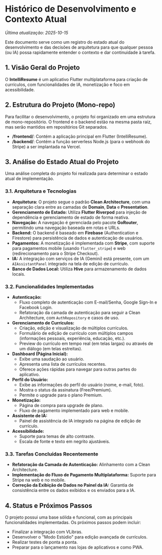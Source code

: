 # Histórico de Desenvolvimento e Contexto Atual

*Última atualização: 2025-10-15*

Este documento serve como um registro do estado atual do desenvolvimento e das decisões de arquitetura para que qualquer pessoa (ou IA) possa rapidamente entender o contexto e dar continuidade à tarefa.

## 1. Visão Geral do Projeto

O **IntelliResume** é um aplicativo Flutter multiplataforma para criação de currículos, com funcionalidades de IA, monetização e foco em acessibilidade.

## 2. Estrutura do Projeto (Mono-repo)

Para facilitar o desenvolvimento, o projeto foi organizado em uma estrutura de mono-repositório. O frontend e o backend estão na mesma pasta raiz, mas serão mantidos em repositórios Git separados.

- **/frontend/**: Contém a aplicação principal em Flutter (IntelliResume).
- **/backend/**: Contém a função serverless Node.js (para o webhook do Stripe) a ser implantada na Vercel.

## 3. Análise do Estado Atual do Projeto

Uma análise completa do projeto foi realizada para determinar o estado atual de implementação.

### 3.1. Arquitetura e Tecnologias

*   **Arquitetura:** O projeto segue o padrão **Clean Architecture**, com uma separação clara entre as camadas de **Domain**, **Data** e **Presentation**.
*   **Gerenciamento de Estado:** Utiliza **Flutter Riverpod** para injeção de dependência e gerenciamento de estado de forma reativa.
*   **Navegação:** A navegação é gerenciada pelo pacote **GoRouter**, permitindo uma navegação baseada em rotas e URLs.
*   **Backend:** O backend é baseado em **Firebase** (Authentication e Firestore) para persistência de dados e autenticação de usuários.
*   **Pagamentos:** A monetização é implementada com **Stripe**, com suporte para pagamentos mobile (usando `flutter_stripe`) e web (redirecionamento para o Stripe Checkout).
*   **IA:** A integração com serviços de IA (Gemini) está presente, com um `AIAssistantPanel` integrado na tela de edição de currículo.
*   **Banco de Dados Local:** Utiliza **Hive** para armazenamento de dados locais.

### 3.2. Funcionalidades Implementadas

*   **Autenticação:**
    *   Fluxo completo de autenticação com E-mail/Senha, Google Sign-In e Facebook Login.
    *   Refatoração da camada de autenticação para seguir a Clean Architecture, com `AuthRepository` e casos de uso.
*   **Gerenciamento de Currículos:**
    *   Criação, edição e visualização de múltiplos currículos.
    *   Formulário de edição de currículo com múltiplos campos (informações pessoais, experiência, educação, etc.).
    *   Preview do currículo em tempo real (em telas largas) ou através de um diálogo (em telas estreitas).
*   **Dashboard (Página Inicial):**
    *   Exibe uma saudação ao usuário.
    *   Apresenta uma lista de currículos recentes.
    *   Oferece ações rápidas para navegar para outras partes do aplicativo.
*   **Perfil do Usuário:**
    *   Exibe as informações do perfil do usuário (nome, e-mail, foto).
    *   Mostra o status da assinatura (Free/Premium).
    *   Permite o upgrade para o plano Premium.
*   **Monetização:**
    *   Página de compra para upgrade de plano.
    *   Fluxo de pagamento implementado para web e mobile.
*   **Assistente de IA:**
    *   Painel de assistência de IA integrado na página de edição de currículo.
*   **Acessibilidade:**
    *   Suporte para temas de alto contraste.
    *   Escala de fonte e texto em negrito ajustáveis.

### 3.3. Tarefas Concluídas Recentemente

*   **Refatoração da Camada de Autenticação:** Alinhamento com a Clean Architecture.
*   **Implementação do Fluxo de Pagamento Multiplataforma:** Suporte para Stripe na web e no mobile.
*   **Correção da Exibição de Dados no Painel da IA:** Garantia de consistência entre os dados exibidos e os enviados para a IA.

## 4. Status e Próximos Passos

O projeto possui uma base sólida e funcional, com as principais funcionalidades implementadas. Os próximos passos podem incluir:

*   Finalizar a integração com VLibras.
*   Desenvolver o "Modo Estúdio" para edição avançada de currículos.
*   Realizar testes de ponta a ponta.
*   Preparar para o lançamento nas lojas de aplicativos e como PWA.